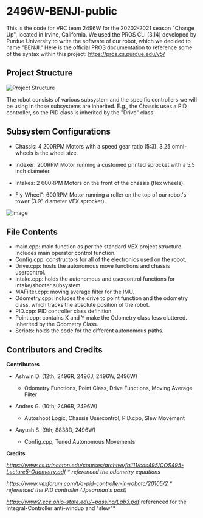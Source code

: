 # 2496W-BENJI-public
This is the code for VRC team 2496W for the 20202-2021 season "Change Up", located in Irvine, California. We used the PROS CLI (3.14) developed by Purdue University to write the software of our robot, which we decided to name "BENJI." Here is the official PROS documentation to reference some of the syntax within this project: https://pros.cs.purdue.edu/v5/


## Project Structure 
![Project Structure](https://user-images.githubusercontent.com/48425033/110836687-318bab00-8255-11eb-9881-602fbfbb963e.PNG)

The robot consists of various subsystem and the specific controllers we will be using in those subsystems are inherited. E.g., the Chassis uses a PID controller, so the PID class is inherited by the "Drive" class. 


## Subsystem Configurations

- Chassis: 4 200RPM Motors with a speed gear ratio (5:3). 3.25 omni-wheels is the wheel size.  

- Indexer: 200RPM Motor running a customed printed sprocket with a 5.5 inch diameter.

- Intakes: 2 600RPM Motors on the front of the chassis (flex wheels). 

- Fly-Wheel": 600RPM Motor running a roller on the top of our robot's tower (3.9" diameter VEX sprocket). 

![image](https://user-images.githubusercontent.com/48425033/111575613-041a9200-876c-11eb-8eb4-c409ed04d873.png) 


## File Contents 

- main.cpp: main function as per the standard VEX project structure. Includes main operator control function. 
- Config.cpp: constructors for all of the electronics used on the robot.
- Drive.cpp: hosts the autonomous move functions and chassis usercontrol.
- Intake.cpp: holds the autonomous and usercontrol functions for intake/shooter subsystem.
- MAFilter.cpp: moving average filter for the IMU. 
- Odometry.cpp: includes the drive to point function and the odometry class, which tracks the absolute position of the robot. 
- PID.cpp: PID controller class definition. 
- Point.cpp: contains X and Y make the Odometry class less cluttered. Inherited by the Odometry Class. 
- Scripts: holds the code for the different autonomous paths.  

## Contributors and Credits

**Contributors**
- Ashwin D. (12th; 2496R, 2496J, 2496W, 2496W)
  - Odometry Functions, Point Class, Drive Functions, Moving Average Filter

- Andres G. (10th; 2496R, 2496W)
  - Autoshoot Logic, Chassis Usercontrol, PID.cpp, Slew Movement

- Aayush S. (9th; 8838D, 2496W)
  - Config.cpp, Tuned Autonomous Movements
  

**Credits**

*https://www.cs.princeton.edu/courses/archive/fall11/cos495/COS495-Lecture5-Odometry.pdf *
  referenced the odometry equations* 

*https://www.vexforum.com/t/a-pid-controller-in-robotc/20105/2 *
  referenced the PID controller (Jpearman's post)*

*https://www2.ece.ohio-state.edu/~passino/Lab3.pdf*
  referenced for the Integral-Controller anti-windup and "slew"*
